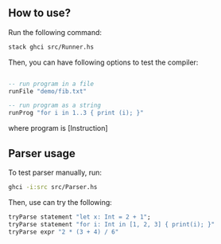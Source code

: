 ## How to use?

Run the following command:

```bash
stack ghci src/Runner.hs
```

Then, you can have following options to test the compiler:

```haskell

-- run program in a file
runFile "demo/fib.txt"

-- run program as a string
runProg "for i in 1..3 { print (i); }" 

```

where program is \[Instruction\]

## Parser usage

To test parser manually, run:

```bash
ghci -i:src src/Parser.hs
```

Then, use can try the following:

```haskell
tryParse statement "let x: Int = 2 + 1";
tryParse statement "for i: Int in [1, 2, 3] { print(i); }"
tryParse expr "2 * (3 + 4) / 6"
```